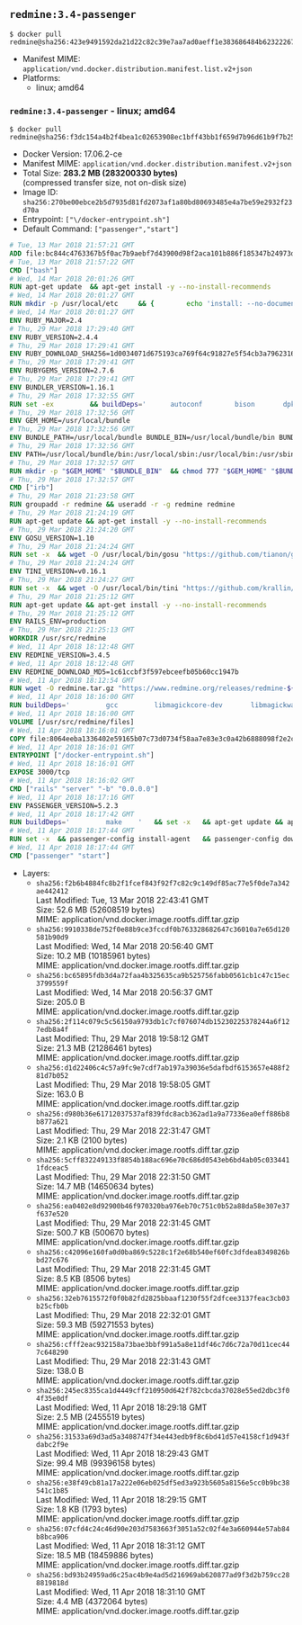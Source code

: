 ## `redmine:3.4-passenger`

```console
$ docker pull redmine@sha256:423e9491592da21d22c82c39e7aa7ad0aeff1e383686484b623222670d838250
```

-	Manifest MIME: `application/vnd.docker.distribution.manifest.list.v2+json`
-	Platforms:
	-	linux; amd64

### `redmine:3.4-passenger` - linux; amd64

```console
$ docker pull redmine@sha256:f3dc154a4b2f4bea1c02653908ec1bff43bb1f659d7b96d61b9f7b257be8266d
```

-	Docker Version: 17.06.2-ce
-	Manifest MIME: `application/vnd.docker.distribution.manifest.v2+json`
-	Total Size: **283.2 MB (283200330 bytes)**  
	(compressed transfer size, not on-disk size)
-	Image ID: `sha256:270be00ebce2b5d7935d81fd2073af1a80bd80693485e4a7be59e2932f23d70a`
-	Entrypoint: `["\/docker-entrypoint.sh"]`
-	Default Command: `["passenger","start"]`

```dockerfile
# Tue, 13 Mar 2018 21:57:21 GMT
ADD file:bc844c4763367b5f0ac7b9aebf7d43900d98f2aca101b886f185347b24973dbe in / 
# Tue, 13 Mar 2018 21:57:22 GMT
CMD ["bash"]
# Wed, 14 Mar 2018 20:01:26 GMT
RUN apt-get update 	&& apt-get install -y --no-install-recommends 		bzip2 		ca-certificates 		libffi-dev 		libgdbm3 		libssl-dev 		libyaml-dev 		procps 		zlib1g-dev 	&& rm -rf /var/lib/apt/lists/*
# Wed, 14 Mar 2018 20:01:27 GMT
RUN mkdir -p /usr/local/etc 	&& { 		echo 'install: --no-document'; 		echo 'update: --no-document'; 	} >> /usr/local/etc/gemrc
# Wed, 14 Mar 2018 20:01:27 GMT
ENV RUBY_MAJOR=2.4
# Thu, 29 Mar 2018 17:29:40 GMT
ENV RUBY_VERSION=2.4.4
# Thu, 29 Mar 2018 17:29:41 GMT
ENV RUBY_DOWNLOAD_SHA256=1d0034071d675193ca769f64c91827e5f54cb3a7962316a41d5217c7bc6949f0
# Thu, 29 Mar 2018 17:29:41 GMT
ENV RUBYGEMS_VERSION=2.7.6
# Thu, 29 Mar 2018 17:29:41 GMT
ENV BUNDLER_VERSION=1.16.1
# Thu, 29 Mar 2018 17:32:55 GMT
RUN set -ex 		&& buildDeps=' 		autoconf 		bison 		dpkg-dev 		gcc 		libbz2-dev 		libgdbm-dev 		libglib2.0-dev 		libncurses-dev 		libreadline-dev 		libxml2-dev 		libxslt-dev 		make 		ruby 		wget 		xz-utils 	' 	&& apt-get update 	&& apt-get install -y --no-install-recommends $buildDeps 	&& rm -rf /var/lib/apt/lists/* 		&& wget -O ruby.tar.xz "https://cache.ruby-lang.org/pub/ruby/${RUBY_MAJOR%-rc}/ruby-$RUBY_VERSION.tar.xz" 	&& echo "$RUBY_DOWNLOAD_SHA256 *ruby.tar.xz" | sha256sum -c - 		&& mkdir -p /usr/src/ruby 	&& tar -xJf ruby.tar.xz -C /usr/src/ruby --strip-components=1 	&& rm ruby.tar.xz 		&& cd /usr/src/ruby 		&& { 		echo '#define ENABLE_PATH_CHECK 0'; 		echo; 		cat file.c; 	} > file.c.new 	&& mv file.c.new file.c 		&& autoconf 	&& gnuArch="$(dpkg-architecture --query DEB_BUILD_GNU_TYPE)" 	&& ./configure 		--build="$gnuArch" 		--disable-install-doc 		--enable-shared 	&& make -j "$(nproc)" 	&& make install 		&& dpkg-query --show --showformat '${package}\n' 		| grep -P '^libreadline\d+$' 		| xargs apt-mark manual 	&& apt-get purge -y --auto-remove $buildDeps 	&& cd / 	&& rm -r /usr/src/ruby 		&& gem update --system "$RUBYGEMS_VERSION" 	&& gem install bundler --version "$BUNDLER_VERSION" --force 	&& rm -r /root/.gem/
# Thu, 29 Mar 2018 17:32:56 GMT
ENV GEM_HOME=/usr/local/bundle
# Thu, 29 Mar 2018 17:32:56 GMT
ENV BUNDLE_PATH=/usr/local/bundle BUNDLE_BIN=/usr/local/bundle/bin BUNDLE_SILENCE_ROOT_WARNING=1 BUNDLE_APP_CONFIG=/usr/local/bundle
# Thu, 29 Mar 2018 17:32:56 GMT
ENV PATH=/usr/local/bundle/bin:/usr/local/sbin:/usr/local/bin:/usr/sbin:/usr/bin:/sbin:/bin
# Thu, 29 Mar 2018 17:32:57 GMT
RUN mkdir -p "$GEM_HOME" "$BUNDLE_BIN" 	&& chmod 777 "$GEM_HOME" "$BUNDLE_BIN"
# Thu, 29 Mar 2018 17:32:57 GMT
CMD ["irb"]
# Thu, 29 Mar 2018 21:23:58 GMT
RUN groupadd -r redmine && useradd -r -g redmine redmine
# Thu, 29 Mar 2018 21:24:19 GMT
RUN apt-get update && apt-get install -y --no-install-recommends 		ca-certificates 		wget 	&& rm -rf /var/lib/apt/lists/*
# Thu, 29 Mar 2018 21:24:20 GMT
ENV GOSU_VERSION=1.10
# Thu, 29 Mar 2018 21:24:24 GMT
RUN set -x 	&& wget -O /usr/local/bin/gosu "https://github.com/tianon/gosu/releases/download/$GOSU_VERSION/gosu-$(dpkg --print-architecture)" 	&& wget -O /usr/local/bin/gosu.asc "https://github.com/tianon/gosu/releases/download/$GOSU_VERSION/gosu-$(dpkg --print-architecture).asc" 	&& export GNUPGHOME="$(mktemp -d)" 	&& gpg --keyserver ha.pool.sks-keyservers.net --recv-keys B42F6819007F00F88E364FD4036A9C25BF357DD4 	&& gpg --batch --verify /usr/local/bin/gosu.asc /usr/local/bin/gosu 	&& rm -r "$GNUPGHOME" /usr/local/bin/gosu.asc 	&& chmod +x /usr/local/bin/gosu 	&& gosu nobody true
# Thu, 29 Mar 2018 21:24:24 GMT
ENV TINI_VERSION=v0.16.1
# Thu, 29 Mar 2018 21:24:27 GMT
RUN set -x 	&& wget -O /usr/local/bin/tini "https://github.com/krallin/tini/releases/download/$TINI_VERSION/tini-$(dpkg --print-architecture)" 	&& wget -O /usr/local/bin/tini.asc "https://github.com/krallin/tini/releases/download/$TINI_VERSION/tini-$(dpkg --print-architecture).asc" 	&& export GNUPGHOME="$(mktemp -d)" 	&& gpg --keyserver ha.pool.sks-keyservers.net --recv-keys 6380DC428747F6C393FEACA59A84159D7001A4E5 	&& gpg --batch --verify /usr/local/bin/tini.asc /usr/local/bin/tini 	&& rm -r "$GNUPGHOME" /usr/local/bin/tini.asc 	&& chmod +x /usr/local/bin/tini 	&& tini -h
# Thu, 29 Mar 2018 21:25:12 GMT
RUN apt-get update && apt-get install -y --no-install-recommends 		imagemagick 		libmysqlclient18 		libpq5 		libsqlite3-0 				bzr 		git 		mercurial 		openssh-client 		subversion 	&& rm -rf /var/lib/apt/lists/*
# Thu, 29 Mar 2018 21:25:12 GMT
ENV RAILS_ENV=production
# Thu, 29 Mar 2018 21:25:13 GMT
WORKDIR /usr/src/redmine
# Wed, 11 Apr 2018 18:12:48 GMT
ENV REDMINE_VERSION=3.4.5
# Wed, 11 Apr 2018 18:12:48 GMT
ENV REDMINE_DOWNLOAD_MD5=1c61ccbf3f597ebceefb05b60cc1947b
# Wed, 11 Apr 2018 18:12:54 GMT
RUN wget -O redmine.tar.gz "https://www.redmine.org/releases/redmine-${REDMINE_VERSION}.tar.gz" 	&& echo "$REDMINE_DOWNLOAD_MD5 redmine.tar.gz" | md5sum -c - 	&& tar -xvf redmine.tar.gz --strip-components=1 	&& rm redmine.tar.gz files/delete.me log/delete.me 	&& mkdir -p tmp/pdf public/plugin_assets 	&& chown -R redmine:redmine ./
# Wed, 11 Apr 2018 18:16:00 GMT
RUN buildDeps=' 		gcc 		libmagickcore-dev 		libmagickwand-dev 		libmysqlclient-dev 		libpq-dev 		libsqlite3-dev 		make 		patch 	' 	&& set -ex 	&& apt-get update && apt-get install -y $buildDeps --no-install-recommends 	&& rm -rf /var/lib/apt/lists/* 	&& bundle install --without development test 	&& for adapter in mysql2 postgresql sqlserver sqlite3; do 		echo "$RAILS_ENV:" > ./config/database.yml; 		echo "  adapter: $adapter" >> ./config/database.yml; 		bundle install --without development test; 		cp Gemfile.lock "Gemfile.lock.${adapter}"; 	done 	&& rm ./config/database.yml 	&& apt-get purge -y --auto-remove $buildDeps
# Wed, 11 Apr 2018 18:16:00 GMT
VOLUME [/usr/src/redmine/files]
# Wed, 11 Apr 2018 18:16:01 GMT
COPY file:8064eeba1336402e59165b07c73d0734f58aa7e83e3c0a42b6888098f2e2c11d in / 
# Wed, 11 Apr 2018 18:16:01 GMT
ENTRYPOINT ["/docker-entrypoint.sh"]
# Wed, 11 Apr 2018 18:16:01 GMT
EXPOSE 3000/tcp
# Wed, 11 Apr 2018 18:16:02 GMT
CMD ["rails" "server" "-b" "0.0.0.0"]
# Wed, 11 Apr 2018 18:17:16 GMT
ENV PASSENGER_VERSION=5.2.3
# Wed, 11 Apr 2018 18:17:42 GMT
RUN buildDeps=' 		make 	' 	&& set -x 	&& apt-get update && apt-get install -y --no-install-recommends $buildDeps && rm -rf /var/lib/apt/lists/* 	&& gem install passenger --version "$PASSENGER_VERSION" 	&& apt-get purge -y --auto-remove $buildDeps
# Wed, 11 Apr 2018 18:17:44 GMT
RUN set -x 	&& passenger-config install-agent 	&& passenger-config download-nginx-engine
# Wed, 11 Apr 2018 18:17:44 GMT
CMD ["passenger" "start"]
```

-	Layers:
	-	`sha256:f2b6b4884fc8b2f1fcef843f92f7c82c9c149df85ac77e5f0de7a342ae442412`  
		Last Modified: Tue, 13 Mar 2018 22:43:41 GMT  
		Size: 52.6 MB (52608519 bytes)  
		MIME: application/vnd.docker.image.rootfs.diff.tar.gzip
	-	`sha256:9910338de752f0e88b9ce3fccdf0b763328682647c36010a7e65d120581b90d9`  
		Last Modified: Wed, 14 Mar 2018 20:56:40 GMT  
		Size: 10.2 MB (10185961 bytes)  
		MIME: application/vnd.docker.image.rootfs.diff.tar.gzip
	-	`sha256:bc65895fdb3d4a72faa4b325635ca9b525756fabb0561cb1c47c15ec3799559f`  
		Last Modified: Wed, 14 Mar 2018 20:56:37 GMT  
		Size: 205.0 B  
		MIME: application/vnd.docker.image.rootfs.diff.tar.gzip
	-	`sha256:2f114c079c5c56150a9793db1c7cf076074db15230225378244a6f127edb8a4f`  
		Last Modified: Thu, 29 Mar 2018 19:58:12 GMT  
		Size: 21.3 MB (21286461 bytes)  
		MIME: application/vnd.docker.image.rootfs.diff.tar.gzip
	-	`sha256:d1d22406c4c57a9fc9e7cdf7ab197a39036e5dafbdf6153657e488f281d7b052`  
		Last Modified: Thu, 29 Mar 2018 19:58:05 GMT  
		Size: 163.0 B  
		MIME: application/vnd.docker.image.rootfs.diff.tar.gzip
	-	`sha256:d980b36e61712037537af839fdc8acb362ad1a9a77336ea0eff886b8b877a621`  
		Last Modified: Thu, 29 Mar 2018 22:31:47 GMT  
		Size: 2.1 KB (2100 bytes)  
		MIME: application/vnd.docker.image.rootfs.diff.tar.gzip
	-	`sha256:5cff832249133f8854b188ac696e70c686d0543eb6bd4ab05c0334411fdceac5`  
		Last Modified: Thu, 29 Mar 2018 22:31:50 GMT  
		Size: 14.7 MB (14650634 bytes)  
		MIME: application/vnd.docker.image.rootfs.diff.tar.gzip
	-	`sha256:ea0402e8d92900b46f970320ba976eb70c751c0b52a88da58e307e37f637e520`  
		Last Modified: Thu, 29 Mar 2018 22:31:45 GMT  
		Size: 500.7 KB (500670 bytes)  
		MIME: application/vnd.docker.image.rootfs.diff.tar.gzip
	-	`sha256:c42096e160fa0d0ba869c5228c1f2e68b540ef60fc3dfdea8349826bbd27c676`  
		Last Modified: Thu, 29 Mar 2018 22:31:45 GMT  
		Size: 8.5 KB (8506 bytes)  
		MIME: application/vnd.docker.image.rootfs.diff.tar.gzip
	-	`sha256:32eb7615572f0f0b82fd2825bbaaf1230f55f2dfcee3137feac3cb03b25cfb0b`  
		Last Modified: Thu, 29 Mar 2018 22:32:01 GMT  
		Size: 59.3 MB (59271553 bytes)  
		MIME: application/vnd.docker.image.rootfs.diff.tar.gzip
	-	`sha256:cfff2eac932158a73bae3bbf991a5a8e11df46c7d6c72a70d11cec447c648290`  
		Last Modified: Thu, 29 Mar 2018 22:31:43 GMT  
		Size: 138.0 B  
		MIME: application/vnd.docker.image.rootfs.diff.tar.gzip
	-	`sha256:245ec8355ca1d4449cff210950d642f782cbcda37028e55ed2dbc3f04f35e0df`  
		Last Modified: Wed, 11 Apr 2018 18:29:18 GMT  
		Size: 2.5 MB (2455519 bytes)  
		MIME: application/vnd.docker.image.rootfs.diff.tar.gzip
	-	`sha256:31533a69d3ad5a3408747f34e443edb9f8c6bd41d57e4158cf1d943fdabc2f9e`  
		Last Modified: Wed, 11 Apr 2018 18:29:43 GMT  
		Size: 99.4 MB (99396158 bytes)  
		MIME: application/vnd.docker.image.rootfs.diff.tar.gzip
	-	`sha256:e38f49cb81a17a222e06eb025df5ed3a923b5605a8156e5cc0b9bc38541c1b85`  
		Last Modified: Wed, 11 Apr 2018 18:29:15 GMT  
		Size: 1.8 KB (1793 bytes)  
		MIME: application/vnd.docker.image.rootfs.diff.tar.gzip
	-	`sha256:07cfd4c24c46d90e203d7583663f3051a52c02f4e3a660944e57ab84b8bca906`  
		Last Modified: Wed, 11 Apr 2018 18:31:12 GMT  
		Size: 18.5 MB (18459886 bytes)  
		MIME: application/vnd.docker.image.rootfs.diff.tar.gzip
	-	`sha256:bd93b24959ad6c25ac4b9e4ad5d216969ab620877ad9f3d2b759cc288819818d`  
		Last Modified: Wed, 11 Apr 2018 18:31:10 GMT  
		Size: 4.4 MB (4372064 bytes)  
		MIME: application/vnd.docker.image.rootfs.diff.tar.gzip
